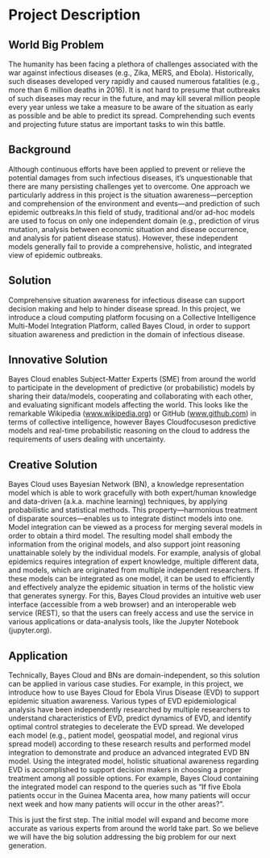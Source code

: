 # Project Description
## World Big Problem
The humanity has been facing a plethora of challenges associated with the war against infectious diseases (e.g., Zika, MERS, and Ebola). Historically, such diseases developed very rapidly and caused numerous fatalities (e.g., more than 6 million deaths in 2016). It is not hard to presume that outbreaks of such diseases may recur in the future, and may kill several million people every year unless we take a measure to be aware of the situation as early as possible and be able to predict its spread. Comprehending such events and projecting future status are important tasks to win this battle.
## Background
Although continuous efforts have been applied to prevent or relieve the potential damages from such infectious diseases, it’s unquestionable that there are many persisting challenges yet to overcome. One approach we particularly address in this project is the situation awareness—perception and comprehension of the environment and events—and prediction of such epidemic outbreaks.In this field of study, traditional and/or ad-hoc models are used to focus on only one independent domain (e.g., prediction of virus mutation, analysis between economic situation and disease occurrence, and analysis for patient disease status). However, these independent models generally fail to provide a comprehensive, holistic, and integrated view of epidemic outbreaks. 
## Solution 
Comprehensive situation awareness for infectious disease can support decision making and help to hinder disease spread. In this project, we introduce a cloud computing platform focusing on a Collective Intelligence Multi-Model Integration Platform, called Bayes Cloud, in order to support situation awareness and prediction in the domain of infectious disease. 
## Innovative Solution
Bayes Cloud enables Subject-Matter Experts (SME) from around the world to participate in the development of predictive (or probabilistic) models by sharing their data/models, cooperating and collaborating with each other, and evaluating significant models affecting the world. This looks like the remarkable Wikipedia (www.wikipedia.org) or GitHub (www.github.com) in terms of collective intelligence, however Bayes Cloudfocuseson predictive models and real-time probabilistic reasoning on the cloud to address the requirements of users dealing with uncertainty.
## Creative Solution
Bayes Cloud uses Bayesian Network (BN), a knowledge representation model which is able to work gracefully with both expert/human knowledge and data-driven (a.k.a. machine learning) techniques, by applying probabilistic and statistical methods. This property—harmonious treatment of disparate sources—enables us to integrate distinct models into one. Model integration can be viewed as a process for merging several models in order to obtain a third model. The resulting model shall embody the information from the original models, and also support joint reasoning unattainable solely by the individual models. For example, analysis of global epidemics requires integration of expert knowledge, multiple different data, and models, which are originated from multiple independent researchers. If these models can be integrated as one model, it can be used to efficiently and effectively analyze the epidemic situation in terms of the holistic view that generates synergy. 
For this, Bayes Cloud provides an intuitive web user interface (accessible from a web browser) and an interoperable web service (REST), so that the users can freely access and use the service in various applications or data-analysis tools, like the Jupyter Notebook (jupyter.org).
## Application 
Technically, Bayes Cloud and BNs are domain-independent, so this solution can be applied in various case studies. For example, in this project, we introduce how to use Bayes Cloud for Ebola Virus Disease (EVD) to support epidemic situation awareness. Various types of EVD epidemiological analysis have been independently researched by multiple researchers to understand characteristics of EVD, predict dynamics of EVD, and identify optimal control strategies to decelerate the EVD spread. We developed each model (e.g., patient model, geospatial model, and regional virus spread model) according to these research results and performed model integration to demonstrate and produce an advanced integrated EVD BN model. Using the integrated model, holistic situational awareness regarding EVD is accomplished to support decision makers in choosing a proper treatment among all possible options. For example, Bayes Cloud containing the integrated model can respond to the queries such as “If five Ebola patients occur in the Guinea Macenta area, how many patients will occur next week and how many patients will occur in the other areas?”.

This is just the first step. The initial model will expand and become more accurate as various experts from around the world take part. So we believe we will have the big solution addressing the big problem for our next generation. 
